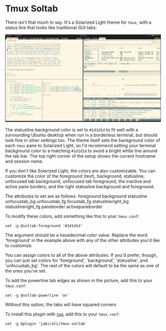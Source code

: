 # Tmux Soltab

There isn't that much to say. It's a Solarized Light theme for `tmux`,
with a status line that looks like traditional GUI tabs:

![screenshot](screenshot.png)

The statusline background color is set to `#1d1d1d` to fit well with a surrounding
Ubuntu desktop when run in a borderless terminal, but should look fine in other
settings too. The theme itself sets the background color of each `tmux` pane to
Solarized Light, so I'd recommend setting your terminal background color to a
matching `#1d1d1d` to avoid a bright white line around the tab bar. The top
right corner of the setup shows the current hostname and session name.

If you don't like Solarized Light, the colors are also customizable. You can customize 
the color of the foreground (text), background, statusline, unfocused tab background,
unfocused tab foreground, the inactive and active pane borders, and the right 
statusline background and foreground.

The attributes to set are as follows: foreground background statusline unfocustab_bg 
unfocustab_fg focustab_fg statuslineright_bg statuslineright_fg paneborder activepaneborder

To modify these colors, add something like this to your `tmux.conf`:

    set -g @soltab-foreground '#1d1d1d'

The argument should be a hexadecimal color value. Replace the word 'foreground' in the 
example above with any of the other attributes you'd like to customize. 

You can assign colors to all of the above attributes. If you'd prefer, though,
you can just set colors for 'foreground', 'background', 'statusline', and 'unfocustab_bg'.
The rest of the colors will default to be the same as one of the ones you've set. 

To add the powerline tab edges as shown in the picture, add this to your `tmux.conf`:

    set -g @soltab-powerline 'on'

Without this option, the tabs will have squared corners

To install this plugin with [`tpm`][1], add this to your `tmux.conf`:

	set -g @plugin 'jabirali/tmux-soltab'

[1]: https://github.com/tmux-plugins/tpm

